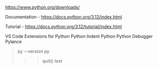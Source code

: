https://www.python.org/downloads/

Documentation - https://docs.python.org/3.12/index.html

Tutorial - https://docs.python.org/3.12/tutorial/index.html

VS Code Extensions for Python
Python Indent
Python
Python Debugger
Pylance

> py --version
> py
>
> > > quit()
> > > test
